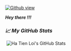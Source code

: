 [![Github view](https://komarev.com/ghpvc/?username=hatienl0i261299&color=lightgrey)](https://github.com/hatienl0i261299)

***Hey there !!!***

### ***&#x1f4c8; My GitHub Stats***
<img src="http://github-readme-streak-stats.herokuapp.com?user=hatienl0i261299&theme=tokyonight_duo" alt=""/>
<img src="https://github-readme-stats.vercel.app/api?username=hatienl0i261299&show_icons=true&line_height=27&count_private=true" alt="Ha Tien Loi's GitHub Stats" />
